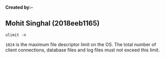 #### Created by:-
## Mohit Singhal (2018eeb1165)



```
ulimit -n
```

`1024` is the maximum file descriptor limit on the OS. The total number of client connections, database files and log files must not exceed this limit. 


